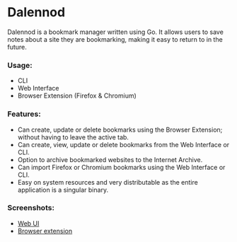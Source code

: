 # Dalennod

Dalennod is a bookmark manager written using Go. It allows users to save notes about a site they are bookmarking, making it easy to return to in the future.

### Usage:
- CLI
- Web Interface
- Browser Extension (Firefox & Chromium)

### Features:
- Can create, update or delete bookmarks using the Browser Extension; without having to leave the active tab.
- Can create, view, update or delete bookmarks from the Web Interface or CLI.
- Option to archive bookmarked websites to the Internet Archive.
- Can import Firefox or Chromium bookmarks using the Web Interface or CLI.
- Easy on system resources and very distributable as the entire application is a singular binary.

### Screenshots:
- [Web UI](screenshots/web-ui.png)
- [Browser extension](screenshots/ff-ext.png)
